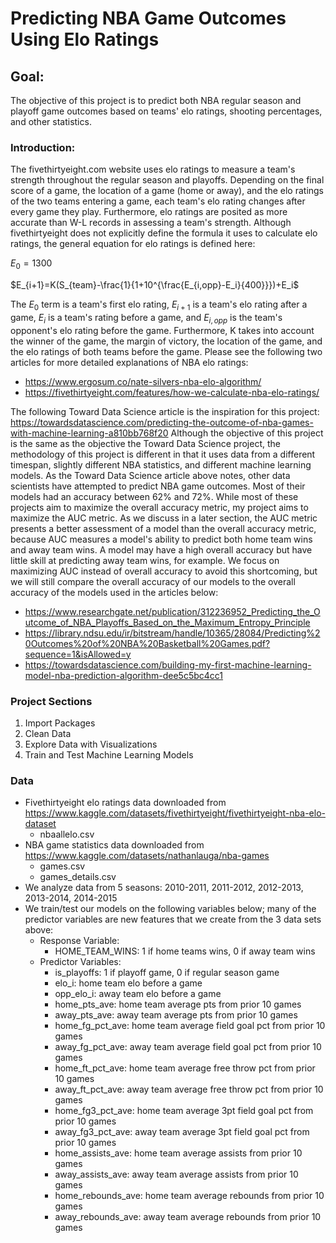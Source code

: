 
# Predicting NBA Game Outcomes Using Elo Ratings

## Goal: 
The objective of this project is to predict both NBA regular season and playoff game outcomes based on teams' elo ratings, shooting percentages, and other statistics.

### Introduction: 
The fivethirtyeight.com website uses elo ratings to measure a team's strength throughout the regular season and playoffs. Depending on the final score of a game, the location of a game (home or away), and the elo ratings of the two teams entering a game, each team's elo rating changes after every game they play.  Furthermore, elo ratings are posited as more accurate than W-L records in assessing a team's strength.  Although fivethirtyeight does not explicitly define the formula it uses to calculate elo ratings, the general equation for elo ratings is defined here:

$E_0=1300$

$E_{i+1}=K(S_{team}-\frac{1}{1+10^{\frac{E_{i,opp}-E_i}{400}}})+E_i$

The $E_0$ term is a team's first elo rating, $E_{i+1}$ is a team's elo rating after a game, $E_i$ is a team's rating before a game, and $E_{i,opp}$ is the team's opponent's elo rating before the game.  Furthermore, K takes into account the winner of the game, the margin of victory, the location of the game, and the elo ratings of both teams before the game.  Please see the following two articles for more detailed explanations of NBA elo ratings:

- https://www.ergosum.co/nate-silvers-nba-elo-algorithm/
- https://fivethirtyeight.com/features/how-we-calculate-nba-elo-ratings/

The following Toward Data Science article is the inspiration for this project: https://towardsdatascience.com/predicting-the-outcome-of-nba-games-with-machine-learning-a810bb768f20
Although the objective of this project is the same as the objective the Toward Data Science project, the methodology of this project is different in that it uses data from a different timespan, slightly different NBA statistics, and different machine learning models.  As the Toward Data Science article above notes, other data scientists have attempted to predict NBA game outcomes.  Most of their models had an accuracy between 62% and 72%.  While most of these projects aim to maximize the overall accuracy metric, my project aims to maximize the AUC metric.  As we discuss in a later section, the AUC metric presents a better assessment of a model than the overall accuracy metric, because AUC measures a model's ability to predict both home team wins and away team wins.  A model may have a high overall accuracy but have little skill at predicting away team wins, for example.  We focus on maximizing AUC instead of overall accuracy to avoid this shortcoming, but we will still compare the overall accuracy of our models to the overall accuracy of the models used in the articles below:

- https://www.researchgate.net/publication/312236952_Predicting_the_Outcome_of_NBA_Playoffs_Based_on_the_Maximum_Entropy_Principle
- https://library.ndsu.edu/ir/bitstream/handle/10365/28084/Predicting%20Outcomes%20of%20NBA%20Basketball%20Games.pdf?sequence=1&isAllowed=y
- https://towardsdatascience.com/building-my-first-machine-learning-model-nba-prediction-algorithm-dee5c5bc4cc1

### Project Sections
1. Import Packages
2. Clean Data
3. Explore Data with Visualizations
4. Train and Test Machine Learning Models
    

### Data
- Fivethirtyeight elo ratings data downloaded from https://www.kaggle.com/datasets/fivethirtyeight/fivethirtyeight-nba-elo-dataset
    - nbaallelo.csv
- NBA game statistics data downloaded from https://www.kaggle.com/datasets/nathanlauga/nba-games
    - games.csv
    - games_details.csv
- We analyze data from 5 seasons: 2010-2011, 2011-2012, 2012-2013, 2013-2014, 2014-2015
- We train/test our models on the following variables below; many of the predictor variables are new features that we create from the 3 data sets above:
    - Response Variable:
        - HOME_TEAM_WINS: 1 if home teams wins, 0 if away team wins
    - Predictor Variables:
        - is_playoffs: 1 if playoff game, 0 if regular season game
        - elo_i: home team elo before a game
        - opp_elo_i: away team elo before a game
        - home_pts_ave: home team average pts from prior 10 games
        - away_pts_ave: away team average pts from prior 10 games
        - home_fg_pct_ave: home team average field goal pct from prior 10 games
        - away_fg_pct_ave: away team average field goal pct from prior 10 games
        - home_ft_pct_ave: home team average free throw pct from prior 10 games
        - away_ft_pct_ave: away team average free throw pct from prior 10 games
        - home_fg3_pct_ave: home team average 3pt field goal pct from prior 10 games
        - away_fg3_pct_ave: away team average 3pt field goal pct from prior 10 games
        - home_assists_ave: home team average assists from prior 10 games
        - away_assists_ave: away team average assists from prior 10 games
        - home_rebounds_ave: home team average rebounds from prior 10 games
        - away_rebounds_ave: away team average rebounds from prior 10 games